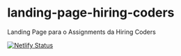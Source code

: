 # landing-page-hiring-coders
Landing Page para o Assignments da Hiring Coders

[![Netlify Status](https://api.netlify.com/api/v1/badges/97bc5bb2-2026-4d58-ba9f-6b2b0bd6ce2e/deploy-status)](https://app.netlify.com/sites/blackfriday-gama-academy-hiring-coders/deploys)